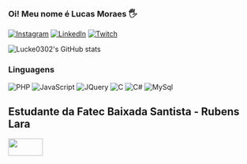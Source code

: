### Oi! Meu nome é Lucas Moraes 🖐
[![Instagram](https://img.shields.io/badge/Instagram-E4405F?style=for-the-badge&logo=instagram&logoColor=white)](https://www.instagram.com/lucke0302/)
[![LinkedIn](https://img.shields.io/badge/LinkedIn-0077B5?style=for-the-badge&logo=linkedin&logoColor=white)](https://www.linkedin.com/in/lucas-moraes-267a18236/)
[![Twitch](https://img.shields.io/badge/Twitch-9146FF?style=for-the-badge&logo=twitch&logoColor=white)](https://www.twitch.tv/lucke0302)

![Lucke0302's GitHub stats](https://github-readme-stats.vercel.app/api?username=Lucke0302&show_icons=true&theme=transparent)

### Linguagens
![PHP](https://img.shields.io/badge/PHP-777BB4?style=for-the-badge&logo=php&logoColor=white)
![JavaScript](https://img.shields.io/badge/JavaScript-323330?style=for-the-badge&logo=javascript&logoColor=F7DF1E)
![JQuery](https://img.shields.io/badge/jQuery-0769AD?style=for-the-badge&logo=jquery&logoColor=white)
![C](https://img.shields.io/badge/C-00599C?style=for-the-badge&logo=c&logoColor=white)
![C#](https://img.shields.io/badge/C%23-239120?style=for-the-badge&logo=c-sharp&logoColor=white)
![MySql](https://img.shields.io/badge/MySQL-00000F?style=for-the-badge&logo=mysql&logoColor=white)


<div display="inline">
    <h2> Estudante da Fatec Baixada Santista - Rubens Lara</h2>
    <img src="https://www.infoescola.com/wp-content/uploads/2017/02/Fatec-200x112.jpg" width = "70px" height = "35px">
</div>
